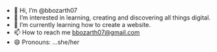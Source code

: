 - 👋 Hi, I’m @bbozarth07
- 👀 I’m interested in learning, creating and discovering all things digital.
- 🌱 I’m currently learning how to create a website.
- 📫 How to reach me bbozarth07@gmail.com
- 😄 Pronouns: ...she/her
  

<!---
bbozarth07/bbozarth07 is a ✨ special ✨ repository because its `README.md` (this file) appears on your GitHub profile.
You can click the Preview link to take a look at your changes.
--->
